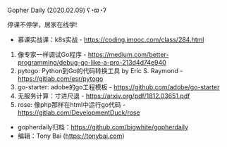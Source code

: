 Gopher Daily (2020.02.09) ʕ◔ϖ◔ʔ

停课不停学，居家在线学! 
* 慕课实战课：k8s实战 - https://coding.imooc.com/class/284.html

1. 像专家一样调试Go程序 - https://medium.com/better-programming/debug-go-like-a-pro-213d4d74e940
2. pytogo: Python到Go的代码转换工具 by Eric S. Raymond - https://gitlab.com/esr/pytogo
3. go-starter: adobe的go工程模板 - https://github.com/adobe/go-starter
4. 无服务计算：寸进尺退 - https://arxiv.org/pdf/1812.03651.pdf
5. rose: 像php那样在html中运行go代码 - https://gitlab.com/DevelopmentDuck/rose

* gopherdaily归档：https://github.com/bigwhite/gopherdaily
* 编辑：Tony Bai (https://tonybai.com)
